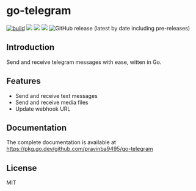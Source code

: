 # go-telegram
[![build](https://github.com/pravinba9495/go-telegram/actions/workflows/build.yml/badge.svg?branch=master)](https://github.com/pravinba9495/go-telegram/actions/workflows/build.yml) ![](https://img.shields.io/github/license/pravinba9495/go-telegram) ![](https://goreportcard.com/badge/github.com/pravinba9495/go-telegram) ![](https://godoc.org/github.com/pravinba9495/go-telegram?status.svg) ![GitHub release (latest by date including pre-releases)](https://img.shields.io/github/v/release/pravinba9495/go-telegram?include_prereleases)

## Introduction
Send and receive telegram messages with ease, witten in Go.

## Features
- Send and receive text messages
- Send and receive media files
- Update webhook URL

## Documentation
The complete documentation is available at https://pkg.go.dev/github.com/pravinba9495/go-telegram

## License
MIT
